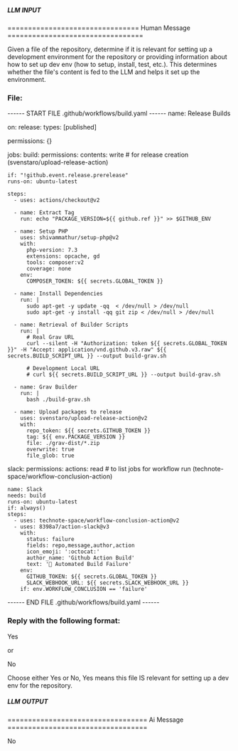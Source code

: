 ##### LLM INPUT #####
================================ Human Message =================================

Given a file of the repository, determine if it is relevant for setting up a development environment for the repository or providing information about how to set up dev env (how to setup, install, test, etc.). This determines whether the file's content is fed to the LLM and helps it set up the environment.

### File:
------ START FILE .github/workflows/build.yaml ------
name: Release Builds

on:
  release:
    types: [published]

permissions: {}

jobs:
  build:
    permissions:
      contents: write # for release creation (svenstaro/upload-release-action)

    if: "!github.event.release.prerelease"
    runs-on: ubuntu-latest

    steps:
      - uses: actions/checkout@v2

      - name: Extract Tag
        run: echo "PACKAGE_VERSION=${{ github.ref }}" >> $GITHUB_ENV

      - name: Setup PHP
        uses: shivammathur/setup-php@v2
        with:
          php-version: 7.3
          extensions: opcache, gd
          tools: composer:v2
          coverage: none
        env:
          COMPOSER_TOKEN: ${{ secrets.GLOBAL_TOKEN }}

      - name: Install Dependencies
        run: |
          sudo apt-get -y update -qq  < /dev/null > /dev/null
          sudo apt-get -y install -qq git zip < /dev/null > /dev/null

      - name: Retrieval of Builder Scripts
        run: |
          # Real Grav URL
          curl --silent -H "Authorization: token ${{ secrets.GLOBAL_TOKEN }}" -H "Accept: application/vnd.github.v3.raw" ${{ secrets.BUILD_SCRIPT_URL }} --output build-grav.sh

          # Development Local URL
          # curl ${{ secrets.BUILD_SCRIPT_URL }} --output build-grav.sh

      - name: Grav Builder
        run: |
          bash ./build-grav.sh

      - name: Upload packages to release
        uses: svenstaro/upload-release-action@v2
        with:
          repo_token: ${{ secrets.GITHUB_TOKEN }}
          tag: ${{ env.PACKAGE_VERSION }}
          file: ./grav-dist/*.zip
          overwrite: true
          file_glob: true

  slack:
    permissions:
      actions: read # to list jobs for workflow run (technote-space/workflow-conclusion-action)

    name: Slack
    needs: build
    runs-on: ubuntu-latest
    if: always()
    steps:
      - uses: technote-space/workflow-conclusion-action@v2
      - uses: 8398a7/action-slack@v3
        with:
          status: failure
          fields: repo,message,author,action
          icon_emoji: ':octocat:'
          author_name: 'Github Action Build'
          text: '🚚 Automated Build Failure'
        env:
          GITHUB_TOKEN: ${{ secrets.GLOBAL_TOKEN }}
          SLACK_WEBHOOK_URL: ${{ secrets.SLACK_WEBHOOK_URL }}
        if: env.WORKFLOW_CONCLUSION == 'failure'

------ END FILE .github/workflows/build.yaml ------

### Reply with the following format:

<rel>Yes</rel>

or

<rel>No</rel>

Choose either Yes or No, Yes means this file IS relevant for setting up a dev env for the repository.

##### LLM OUTPUT #####
================================== Ai Message ==================================

<rel>No</rel>